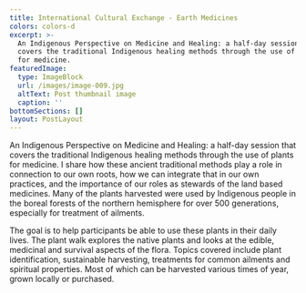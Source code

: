 ```yaml
---
title: International Cultural Exchange - Earth Medicines
colors: colors-d
excerpt: >-
  An Indigenous Perspective on Medicine and Healing: a half-day session that
  covers the traditional Indigenous healing methods through the use of plants
  for medicine.
featuredImage:
  type: ImageBlock
  url: /images/image-009.jpg
  altText: Post thumbnail image
  caption: ''
bottomSections: []
layout: PostLayout
---
```

An Indigenous Perspective on Medicine and Healing: a half-day session that covers the traditional Indigenous healing methods through the use of plants for medicine. I share how these ancient traditional methods play a role in connection to our own roots, how we can integrate that in our own practices, and the importance of our roles as stewards of the land based medicines. Many of the plants harvested were used by Indigenous people in the boreal forests of the northern hemisphere for over 500 generations, especially for treatment of ailments.

The goal is to help participants be able to use these plants in their daily lives. The plant walk explores the native plants and looks at the edible, medicinal and survival aspects of the flora. Topics covered include plant identification, sustainable harvesting, treatments for common ailments and spiritual properties. Most of which can be harvested various times of year, grown locally or purchased.